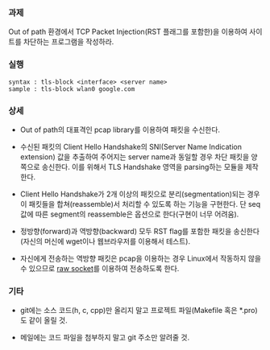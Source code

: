 ### 과제
Out of path 환경에서 TCP Packet Injection(RST 플래그를 포함한)을 이용하여 사이트를 차단하는 프로그램을 작성하라.

### 실행
```
syntax : tls-block <interface> <server name>
sample : tls-block wlan0 google.com
```

### 상세
* Out of path의 대표격인 pcap library를 이용하여 패킷을 수신한다.

* 수신된 패킷의 Client Hello Handshake의 SNI(Server Name Indication extension) 값을 추출하여 주어지는 server name과 동일할 경우 차단 패킷을 양쪽으로 송신한다. 이를 위해서 TLS Handshake 영역을 parsing하는 모듈을 제작한다.

* Client Hello Handshake가 2개 이상의 패킷으로 분리(segmentation)되는 경우 이 패킷들을 합쳐(reassemble)서 처리할 수 있도록 하는 기능을 구현한다. 단 seq 값에 따른 segment의 reassemble은 옵션으로 한다(구현이 너무 어려움).

* 정방향(forward)과 역방향(backward) 모두 RST flag를 포함한 패킷을 송신한다(자신의 머신에 wget이나 웹브라우저를 이용해서 테스트).

* 자신에게 전송하는 역방향 패킷은 pcap을 이용하는 경우 Linux에서 작동하지 않을 수 있으므로 [raw socket](https://www.google.com/search?q=raw+socket+example&oq=raw+socket+example)를 이용하여 전송하도록 한다.

### 기타
* git에는 소스 코드(h, c, cpp)만 올리지 말고 프로젝트 파일(Makefile 혹은 *.pro)도 같이 올릴 것.

* 메일에는 코드 파일을 첨부하지 말고 git 주소만 알려줄 것.
